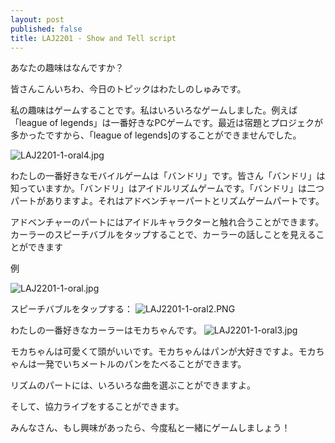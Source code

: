 ```yaml
---
layout: post
published: false
title: LAJ2201 - Show and Tell script
---
```


あなたの趣味はなんですか？

皆さんこんいちわ、今日のトピックはわたしのしゅみです。

私の趣味はゲームすることです。私はいろいろなゲームしました。例えば「league of legends」は一番好きなPCゲームです。最近は宿題とプロジェクが多かったですから、「league of legends]のすることができませんでした。

![LAJ2201-1-oral4.jpg]({{site.baseurl}}/img/LAJ2201-1-oral4.jpg)



わたしの一番好きなモバイルゲームは「バンドリ」です。皆さん「バンドリ」は知っていますか。「バンドリ」はアイドルリズムゲームです。「バンドリ」は二つパートがありますよ。それはアドベンチャーパートとリズムゲームパートです。

アドベンチャーのパートにはアイドルキャラクターと触れ合うことができます。カーラーのスピーチバブルをタップすることで、カーラーの話しことを見えることができます

例

![LAJ2201-1-oral.jpg]({{site.baseurl}}/img/LAJ2201-1-oral.jpg)

スピーチバブルをタップする：
![LAJ2201-1-oral2.PNG]({{site.baseurl}}/img/LAJ2201-1-oral2.PNG)

わたしの一番好きなカーラーはモカちゃんです。
![LAJ2201-1-oral3.jpg]({{site.baseurl}}/img/LAJ2201-1-oral3.jpg)

モカちゃんは可愛くて頭がいいです。モカちゃんはパンが大好きですよ。モカちゃんは一発でいちメートルのパンをたべることができます。


リズムのパートには、いろいろな曲を選ぶことができますよ。

そして、協力ライブをすることができます。

みんなさん、もし興味があったら、今度私と一緒にゲームしましょう！
